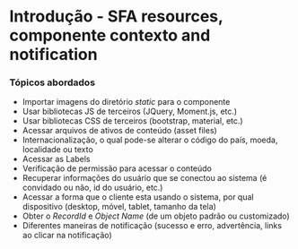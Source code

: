 # Introdução - SFA resources, componente contexto and notification
### Tópicos abordados
- Importar imagens do diretório *static* para o componente
- Usar bibliotecas JS de terceiros (JQuery, Moment.js, etc.)
- Usar bibliotecas CSS de terceiros (bootstrap, material, etc.)
- Acessar arquivos de ativos de conteúdo (asset files)
- Internacionalização, o qual pode-se alterar o código do país, moeda, localidade ou texto
- Acessar as Labels
- Verificação de permissão para acessar o conteúdo
- Recuperar informações do usuário que se conectou ao sistema (é convidado ou não, id do usuário, etc.)
- Acessar a forma que o cliente esta usando o sistema, por qual dispositivo (desktop, móvel, tablet, tamanho da tela)
- Obter o *RecordId* e *Object Name* (de um objeto padrão ou customizado)
- Diferentes maneiras de notificação (sucesso e erro, advertência, links ao clicar na notificação) 